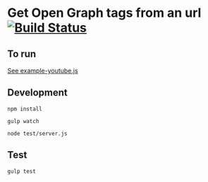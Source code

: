 # Get Open Graph tags from an url [![Build Status](https://travis-ci.org/purple-circle/node-open-graph-tag-scraper.svg)](https://travis-ci.org/purple-circle/node-open-graph-tag-scraper)

## To run

[See example-youtube.js](example-youtube.js)



## Development

`npm install`

`gulp watch`

`node test/server.js`


## Test
`gulp test`
